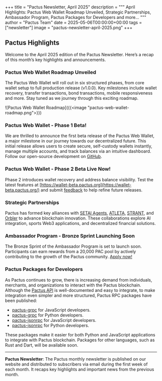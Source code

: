 +++
title = "Pactus Newsletter, April 2025"
description = """
April Highlights: Pactus Web Wallet Roadmap Unveiled, Strategic Partnerships,
Ambassador Program, Pactus Packages for Developers and more...
"""
author = "Pactus Team"
date = 2025-05-06T00:00:00+00:00
tags = ["newsletter"]
image = "pactus-newsletter-april-2025.png"
+++

## Pactus Highlights

Welcome to the April 2025 edition of the Pactus Newsletter.
Here’s a recap of this month’s key highlights and announcements.

### Pactus Web Wallet Roadmap Unveiled

The Pactus Web Wallet will roll out in six structured phases,
from core wallet setup to full production release (v1.0.0).
Key milestones include wallet recovery, transfer transactions, bond transactions, mobile responsiveness and more.
Stay tuned as we journey through this exciting roadmap.

![Pactus Web Wallet Roadmap]({{<image "pactus-web-wallet-roadmap.png">}})

### Pactus Web Wallet - Phase 1 Beta!

We are thrilled to announce the first beta release of the Pactus Web Wallet,
a major milestone in our journey towards our decentralized future.
This initial release allows users to create secure, self-custody wallets instantly,
manage multiple accounts, and track balances via an intuitive dashboard.
Follow our open-source development on [GitHub](http://github.com/pactus-project/pactus-wallet).

### Pactus Web Wallet - Phase 2 Beta Live Now!

Phase 2 introduces wallet recovery and address balance visibility.
Test the latest features at [https://wallet-beta.pactus.org](https://wallet-beta.pactus.org/) and submit
[feedback](https://docs.google.com/forms/d/e/1FAIpQLSdzhss0Z9iNCJyHlrsHEBPFVqobux3Hg71FwCXR63gbOIWZPw/viewform?usp=sharing)
to help refine future releases.

### Strategic Partnerships

Pactus has formed key alliances with
[SETAI Agents](https://aisentient.net/), [ATLETA](https://atleta.network/),
[STRANT](https://strant.ai/), and [Orbler](https://www.orbler.io/)
to advance blockchain innovation. These collaborations explore AI integration,
sports Web3 applications, and decentralized financial solutions.

### Ambassador Program - Bronze Sprint Launching Soon

The Bronze Sprint of the Ambassador Program is set to launch soon.
Participants can earn rewards from a 20,000 PAC pool by actively contributing to the growth of the Pactus community.
[Apply now!](https://forms.gle/1H927mXTVNSMiLi2A.)

### Pactus Packages for Developers

As Pactus continues to grow, there is increasing demand from individuals, merchants, and organizations
to interact with the Pactus blockchain.
Although the [Pactus API](https://docs.pactus.org/api/) is well-documented and easy to integrate,
to make integration even simpler and more structured,
Pactus RPC packages have been published:

- [pactus-grpc](https://www.npmjs.com/package/pactus-grpc) for JavaScript developers.
- [pactus-grpc](https://pypi.org/project/pactus-grpc) for Python developers.
- [pactus-jsonrpc](https://www.npmjs.com/package/pactus-jsonrpc) for JavaScript developers.
- [pactus-jsonrpc](https://pypi.org/project/pactus-jsonrpc) for Python developers.

These packages make it easier for both Python and JavaScript applications to integrate with Pactus blockchain.
Packages for other languages, such as Rust and Dart, will be available soon.

---

**Pactus Newsletter**: The Pactus monthly newsletter is published on our website and
distributed to subscribers via email during the first week of each month.
It recaps key highlights and important news from the previous month.
